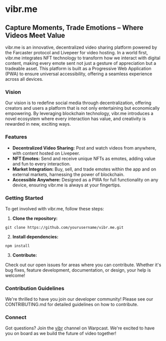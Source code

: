 # vibr.me

## Capture Moments, Trade Emotions – Where Videos Meet Value

vibr.me is an innovative, decentralized video sharing platform powered by the Farcaster protocol and Livepeer for video hosting. In a world first, vibr.me integrates NFT technology to transform how we interact with digital content, making every emote sent not just a gesture of appreciation but a tradeable asset. This platform is built as a Progressive Web Application (PWA) to ensure universal accessibility, offering a seamless experience across all devices.

### Vision

Our vision is to redefine social media through decentralization, offering creators and users a platform that is not only entertaining but economically empowering. By leveraging blockchain technology, vibr.me introduces a novel ecosystem where every interaction has value, and creativity is rewarded in new, exciting ways.

### Features

- **Decentralized Video Sharing:** Post and watch videos from anywhere, with content hosted on Livepeer.
- **NFT Emotes:** Send and receive unique NFTs as emotes, adding value and fun to every interaction.
- **Market Integration:** Buy, sell, and trade emotes within the app and on external markets, harnessing the power of blockchain.
- **Accessible Anywhere:** Designed as a PWA for full functionality on any device, ensuring vibr.me is always at your fingertips.

### Getting Started

To get involved with vibr.me, follow these steps:

1. **Clone the repository:**

`git clone https://github.com/yourusername/vibr.me.git`

2. **Install dependencies:**

`npm install`

3. **Contribute:**

Check out our open issues for areas where you can contribute. Whether it's bug fixes, feature development, documentation, or design, your help is welcome!

### Contribution Guidelines

We're thrilled to have you join our developer community! Please see our CONTRIBUTING.md for detailed guidelines on how to contribute.

### Connect

Got questions? Join the [vibr](https://warpcast.com/~/channel/vibr) channel on Warpcast. We're excited to have you on board as we build the future of video together!
